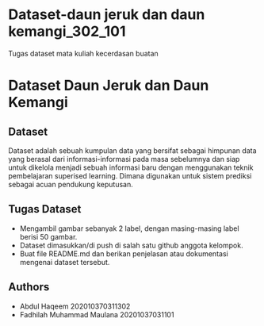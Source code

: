 # Dataset-daun jeruk dan daun kemangi_302_101
Tugas dataset mata kuliah kecerdasan buatan
# Dataset Daun Jeruk dan Daun Kemangi

## Dataset

Dataset adalah sebuah kumpulan data yang bersifat sebagai himpunan data yang berasal dari informasi-informasi pada masa sebelumnya dan siap untuk dikelola menjadi sebuah informasi baru dengan menggunakan teknik pembelajaran superised learning. Dimana digunakan untuk sistem prediksi sebagai acuan pendukung keputusan.

## Tugas Dataset
* Mengambil gambar sebanyak 2 label, dengan masing-masing label berisi 50 gambar.
* Dataset dimasukkan/di push di salah satu github anggota kelompok.
* Buat file README.md dan berikan penjelasan atau dokumentasi mengenai dataset tersebut.

## Authors

* Abdul Haqeem 202010370311302
* Fadhilah Muhammad Maulana 20201037031101

